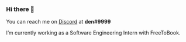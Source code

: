 ### Hi there 👋

You can reach me on [Discord](https://discord.com/new) at **den#9999**

I’m currently working as a Software Engineering Intern with FreeToBook.
